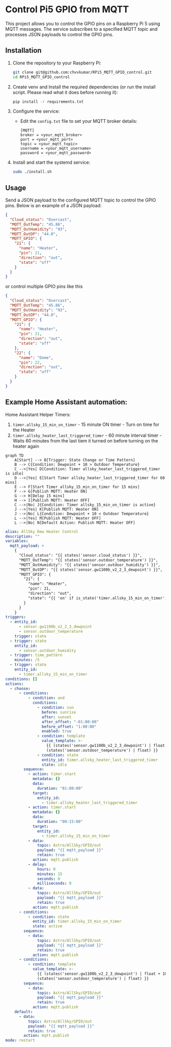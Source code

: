 # Control Pi5 GPIO from MQTT

This project allows you to control the GPIO pins on a Raspberry Pi 5 using MQTT messages. The service subscribes to a specified MQTT topic and processes JSON payloads to control the GPIO pins.

## Installation

1. Clone the repository to your Raspberry Pi:
    ```sh
    git clone git@github.com:chvvkumar/RPi5_MQTT_GPIO_control.git
    cd RPi5_MQTT_GPIO_control
    ```

2. Create venv and Install the required dependencies (or run the install script. Please read what it does before running it):
    ```sh
    pip install -r requirements.txt
    ```

3. Configure the service:
    - Edit the `config.txt` file to set your MQTT broker details:
        ```
        [MQTT]
        broker = <your_mqtt_broker>
        port = <your_mqtt_port>
        topic = <your_mqtt_topic>
        username = <your_mqtt_username>
        password = <your_mqtt_password>
        ```

4. Install and start the systemd service:
    ```sh
    sudo ./install.sh
    ```

## Usage

Send a JSON payload to the configured MQTT topic to control the GPIO pins. Below is an example of a JSON payload:

```json
{
  "Cloud_status": "Overcast",
  "MQTT_OutTemp": "45.86",
  "MQTT_OutHumidity": "93",
  "MQTT_OutDP": "44.0",
  "MQTT_GPIO": {
    "21": {
      "name": "Heater",
      "pin": 21,
      "direction": "out",
      "state": "off"
    }
  }
}
```

or control multiple GPIO pins like this

```json
{
  "Cloud_status": "Overcast",
  "MQTT_OutTemp": "45.86",
  "MQTT_OutHumidity": "93",
  "MQTT_OutDP": "44.0",
  "MQTT_GPIO": {
    "21": {
      "name": "Heater",
      "pin": 21,
      "direction": "out",
      "state": "off"
    },
    "22": {
      "name": "Dome",
      "pin": 22,
      "direction": "out",
      "state": "off"
    }
  }
}
```


## Example Home Assistant automation:

Home Assistant Helper Timers:

1. `timer.allsky_15_min_on_timer` - 15 minute ON timer - Turn on time for the Heater
2. `timer.allsky_heater_last_triggered_timer` - 60 minute interval timer - Waits 60 minutes from the last tiem it turned on before turning on the heater again

```mermaid
graph TD
    A[Start] --> B[Trigger: State Change or Time Pattern]
    B --> C{Condition: Dewpoint + 10 > Outdoor Temperature}
    C -->|Yes| D[Condition: Timer allsky_heater_last_triggered_timer is idle]
    D -->|Yes| E[Start Timer allsky_heater_last_triggered_timer for 60 mins]
    E --> F[Start Timer allsky_15_min_on_timer for 15 mins]
    F --> G[Publish MQTT: Heater ON]
    G --> H[Delay 15 mins]
    H --> I[Publish MQTT: Heater OFF]
    C -->|No| J{Condition: Timer allsky_15_min_on_timer is active}
    J -->|Yes| K[Publish MQTT: Heater ON]
    J -->|No| L{Condition: Dewpoint + 10 < Outdoor Temperature}
    L -->|Yes| M[Publish MQTT: Heater OFF]
    L -->|No| N[Default Action: Publish MQTT: Heater OFF]
```

```yaml
alias: AllSky Dew Heater Control
description: ""
variables:
  mqtt_payload: >
    {
      "Cloud_status": "{{ states('sensor.cloud_status') }}",
      "MQTT_OutTemp": "{{ states('sensor.outdoor_temperature') }}",
      "MQTT_OutHumidity": "{{ states('sensor.outdoor_humidity') }}",
      "MQTT_OutDP": "{{ states('sensor.gw1100b_v2_2_3_dewpoint') }}",
      "MQTT_GPIO": {
        "21": {
          "name": "Heater",
          "pin": 21,
          "direction": "out",
          "state": "{{ 'on' if is_state('timer.allsky_15_min_on_timer', 'active') else 'off' }}"
        }
      }
    }
triggers:
  - entity_id:
      - sensor.gw1100b_v2_2_3_dewpoint
      - sensor.outdoor_temperature
    trigger: state
  - trigger: state
    entity_id:
      - sensor.outdoor_humidity
  - trigger: time_pattern
    minutes: /5
  - trigger: state
    entity_id:
      - timer.allsky_15_min_on_timer
conditions: []
actions:
  - choose:
      - conditions:
          - condition: and
            conditions:
              - condition: sun
                before: sunrise
                after: sunset
                after_offset: "-01:00:00"
                before_offset: "1:00:00"
                enabled: true
              - condition: template
                value_template: >-
                  {{ (states('sensor.gw1100b_v2_2_3_dewpoint') | float + 10) >
                  (states('sensor.outdoor_temperature') | float) }}
              - condition: state
                entity_id: timer.allsky_heater_last_triggered_timer
                state: idle
        sequence:
          - action: timer.start
            metadata: {}
            data:
              duration: "01:00:00"
            target:
              entity_id:
                - timer.allsky_heater_last_triggered_timer
          - action: timer.start
            metadata: {}
            data:
              duration: "00:15:00"
            target:
              entity_id:
                - timer.allsky_15_min_on_timer
          - data:
              topic: Astro/AllSky/GPIO/out
              payload: "{{ mqtt_payload }}"
              retain: true
            action: mqtt.publish
          - delay:
              hours: 0
              minutes: 15
              seconds: 0
              milliseconds: 0
          - data:
              topic: Astro/AllSky/GPIO/out
              payload: "{{ mqtt_payload }}"
              retain: true
            action: mqtt.publish
      - conditions:
          - condition: state
            entity_id: timer.allsky_15_min_on_timer
            state: active
        sequence:
          - data:
              topic: Astro/AllSky/GPIO/out
              payload: "{{ mqtt_payload }}"
              retain: true
            action: mqtt.publish
      - conditions:
          - condition: template
            value_template: >-
              {{ (states('sensor.gw1100b_v2_2_3_dewpoint') | float + 10) <
              (states('sensor.outdoor_temperature') | float) }}
        sequence:
          - data:
              topic: Astro/AllSky/GPIO/out
              payload: "{{ mqtt_payload }}"
              retain: true
            action: mqtt.publish
    default:
      - data:
          topic: Astro/AllSky/GPIO/out
          payload: "{{ mqtt_payload }}"
          retain: true
        action: mqtt.publish
mode: restart

```

